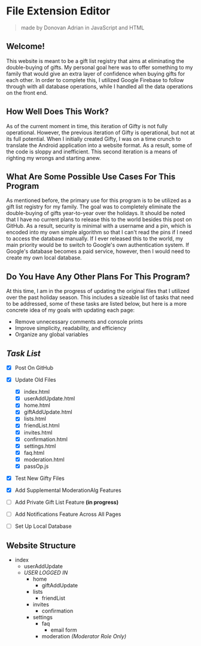 # File Extension Editor
> made by Donovan Adrian in JavaScript and HTML


## Welcome!

This website is meant to be a gift list registry that 
aims at eliminating the double-buying of gifts. My personal 
goal here was to offer something to my family that would 
give an extra layer of confidence when buying gifts for each 
other. In order to complete this, I utilized Google Firebase 
to follow through with all database operations, while I 
handled all the data operations on the front end.


## How Well Does This Work?

As of the current moment in time, this iteration of Gifty is 
not fully operational. However, the previous iteration of 
Gifty is operational, but not at its full potential. When I 
initially created Gifty, I was on a time crunch to translate
the Android application into a website format. As a result, 
some of the code is sloppy and inefficient. This second 
iteration is a means of righting my wrongs and starting anew.


## What Are Some Possible Use Cases For This Program

As mentioned before, the primary use for this program is to 
be utilized as a gift list registry for my family. The goal 
was to completely eliminate the double-buying of gifts 
year-to-year over the holidays. It should be noted that I 
have no current plans to release this to the world besides 
this post on GitHub. As a result, security is minimal with a 
username and a pin, which is encoded into my own simple 
algorithm so that I can't read the pins if I need to access 
the database manually. If I ever released this to the world, 
my main priority would be to switch to Google's own 
authentication system. If Google's database becomes a paid 
service, however, then I would need to create my own local 
database.


## Do You Have Any Other Plans For This Program?

At this time, I am in the progress of updating the original 
files that I utilized over the past holiday season. This 
includes a sizeable list of tasks that need to be addressed, 
some of these tasks are listed below, but here is a more 
concrete idea of my goals with updating each page:
- Remove unnecessary comments and console prints
- Improve simplicity, readability, and efficiency
- Organize any global variables


## ***Task List***
- [x] Post On GitHub
- [x] Update Old Files
  - [x] index.html
  - [x] userAddUpdate.html
  - [x] home.html 
  - [x] giftAddUpdate.html
  - [x] lists.html
  - [x] friendList.html
  - [x] invites.html
  - [x] confirmation.html
  - [x] settings.html 
  - [x] faq.html
  - [x] moderation.html
  - [x] passOp.js
- [x] Test New Gifty Files
- [x] Add Supplemental ModerationAlg Features
- [ ] Add Private Gift List Feature **\(in progress)**
- [ ] Add Notifications Feature Across All Pages
- [ ] Set Up Local Database


## Website Structure

- index
  - userAddUpdate
  - *USER LOGGED IN*
    - home
      - giftAddUpdate
    - lists
      - friendList
    - invites
      - confirmation
    - settings
      - faq
        - email form
      - moderation *\(Moderator Role Only)*
    
